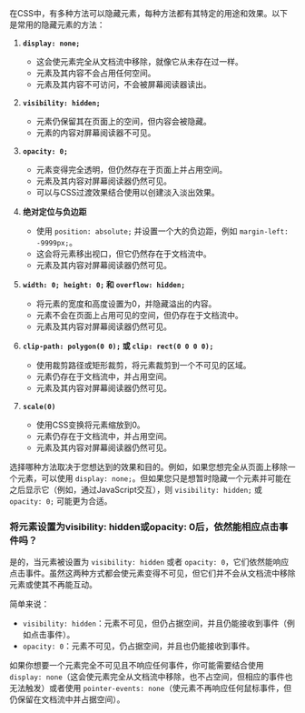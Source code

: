 在CSS中，有多种方法可以隐藏元素，每种方法都有其特定的用途和效果。以下是常用的隐藏元素的方法：

1. **`display: none;`**
   - 这会使元素完全从文档流中移除，就像它从未存在过一样。
   - 元素及其内容不会占用任何空间。
   - 元素及其内容不可访问，不会被屏幕阅读器读出。

2. **`visibility: hidden;`**
   - 元素仍保留其在页面上的空间，但内容会被隐藏。
   - 元素的内容对屏幕阅读器不可见。

3. **`opacity: 0;`**
   - 元素变得完全透明，但仍然存在于页面上并占用空间。
   - 元素及其内容对屏幕阅读器仍然可见。
   - 可以与CSS过渡效果结合使用以创建淡入淡出效果。

4. **绝对定位与负边距**
   - 使用 `position: absolute;` 并设置一个大的负边距，例如 `margin-left: -9999px;`。
   - 这会将元素移出视口，但它仍然存在于文档流中。
   - 元素及其内容对屏幕阅读器仍然可见。

5. **`width: 0; height: 0;` 和 `overflow: hidden;`**
   - 将元素的宽度和高度设置为0，并隐藏溢出的内容。
   - 元素不会在页面上占用可见的空间，但仍存在于文档流中。
   - 元素及其内容对屏幕阅读器仍然可见。

6. **`clip-path: polygon(0 0);` 或 `clip: rect(0 0 0 0);`**
   - 使用裁剪路径或矩形裁剪，将元素裁剪到一个不可见的区域。
   - 元素仍存在于文档流中，并占用空间。
   - 元素及其内容对屏幕阅读器仍然可见。

7. **`scale(0)`**
   - 使用CSS变换将元素缩放到0。
   - 元素仍存在于文档流中，并占用空间。
   - 元素及其内容对屏幕阅读器仍然可见。

选择哪种方法取决于您想达到的效果和目的。例如，如果您想完全从页面上移除一个元素，可以使用 `display: none;`。但如果您只是想暂时隐藏一个元素并可能在之后显示它（例如，通过JavaScript交互），则 `visibility: hidden;` 或 `opacity: 0;` 可能更为合适。

### 将元素设置为visibility: hidden或opacity: 0后，依然能相应点击事件吗？

是的，当元素被设置为 `visibility: hidden` 或者 `opacity: 0`，它们依然能响应点击事件。虽然这两种方式都会使元素变得不可见，但它们并不会从文档流中移除元素或使其不再能互动。

简单来说：

- `visibility: hidden`：元素不可见，但仍占据空间，并且仍能接收到事件（例如点击事件）。
- `opacity: 0`：元素不可见，仍占据空间，并且也仍能接收到事件。

如果你想要一个元素完全不可见且不响应任何事件，你可能需要结合使用 `display: none`（这会使元素完全从文档流中移除，也不占空间，但相应的事件也无法触发）或者使用 `pointer-events: none`（使元素不再响应任何鼠标事件，但仍保留在文档流中并占据空间）。